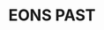 ---
title: EONS PAST
role: Mix Producer, Sound Design
image: /images/eons-past.png
client: Eons Past
description: Provided comprehensive mix production and sound design for experimental electronic project Eons Past, focusing on creating immersive sonic landscapes and textural depth.
featured: true
order: 2
---